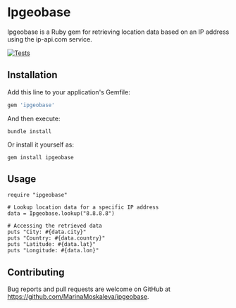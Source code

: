 # Ipgeobase

Ipgeobase is a Ruby gem for retrieving location data based on an IP address using the ip-api.com service.

[![Tests](https://github.com/MarinaMoskaleva/ipgeobase/workflows/main.yml/badge.svg)](https://github.com/MarinaMoskaleva/ipgeobase/actions)

## Installation

Add this line to your application's Gemfile:

```ruby
gem 'ipgeobase'
```
And then execute:

```
bundle install
```
Or install it yourself as:
```
gem install ipgeobase
```

## Usage

```
require "ipgeobase"

# Lookup location data for a specific IP address
data = Ipgeobase.lookup("8.8.8.8")

# Accessing the retrieved data
puts "City: #{data.city}"
puts "Country: #{data.country}"
puts "Latitude: #{data.lat}"
puts "Longitude: #{data.lon}"
```

## Contributing

Bug reports and pull requests are welcome on GitHub at https://github.com/MarinaMoskaleva/ipgeobase.
